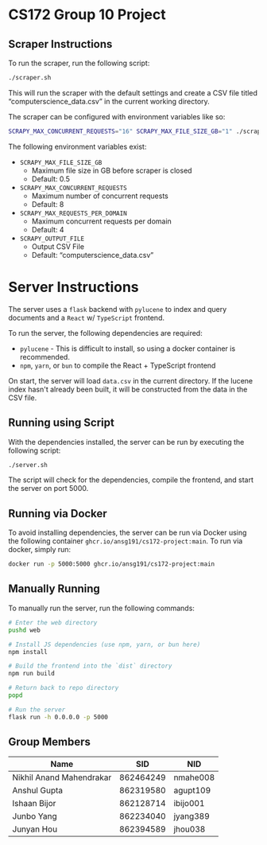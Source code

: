 # CS172 Group 10 Project

## Scraper Instructions

To run the scraper, run the following script:

```bash
./scraper.sh
```

This will run the scraper with the default settings and create a CSV file titled “computerscience_data.csv”
in the current working directory.

The scraper can be configured with environment variables like so:

```bash
SCRAPY_MAX_CONCURRENT_REQUESTS="16" SCRAPY_MAX_FILE_SIZE_GB="1" ./scraper.sh
```

The following environment variables exist:

- `SCRAPY_MAX_FILE_SIZE_GB`
    - Maximum file size in GB before scraper is closed
    - Default: 0.5
- `SCRAPY_MAX_CONCURRENT_REQUESTS`
    - Maximum number of concurrent requests
    - Default: 8
- `SCRAPY_MAX_REQUESTS_PER_DOMAIN`
    - Maximum concurrent requests per domain
    - Default: 4
- `SCRAPY_OUTPUT_FILE`
    - Output CSV File
    - Default: “computerscience_data.csv”

# Server Instructions

The server uses a `flask` backend with `pylucene` to index and query documents and a `React` w/ `TypeScript` frontend.

To run the server, the following dependencies are required:

- `pylucene` - This is difficult to install, so using a docker container is recommended.
- `npm`, `yarn`, or `bun` to compile the React + TypeScript frontend

On start, the server will load `data.csv` in the current directory.
If the lucene index hasn't already been built, it will be constructed from the data in the CSV file.

## Running using Script

With the dependencies installed, the server can be run by executing the following script:
```sh
./server.sh
```

The script will check for the dependencies, compile the frontend, and start the server on port 5000.

## Running via Docker

To avoid installing dependencies, the server can be run via Docker using the following container `ghcr.io/ansg191/cs172-project:main`.
To run via docker, simply run:
```sh
docker run -p 5000:5000 ghcr.io/ansg191/cs172-project:main
```

## Manually Running

To manually run the server, run the following commands:
```sh
# Enter the web directory
pushd web

# Install JS dependencies (use npm, yarn, or bun here)
npm install

# Build the frontend into the `dist` directory
npm run build

# Return back to repo directory
popd

# Run the server
flask run -h 0.0.0.0 -p 5000
```

## Group Members

| Name                     | SID       | NID      |
|--------------------------|-----------|----------|
| Nikhil Anand Mahendrakar | 862464249 | nmahe008 |
| Anshul Gupta             | 862319580 | agupt109 |
| Ishaan Bijor             | 862128714 | ibijo001 |
| Junbo Yang               | 862234040 | jyang389 |
| Junyan Hou               | 862394589 | jhou038  |
